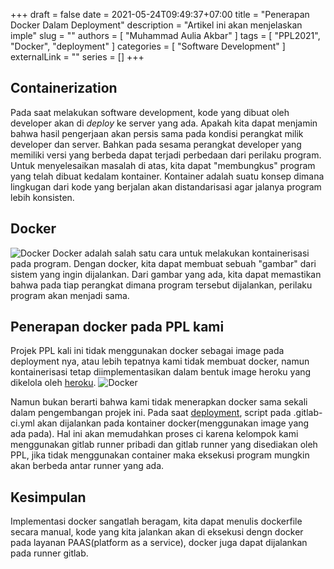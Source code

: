 +++ 
draft = false
date = 2021-05-24T09:49:37+07:00
title = "Penerapan Docker Dalam Deployment"
description = "Artikel ini akan menjelaskan imple"
slug = ""
authors = [ "Muhammad Aulia Akbar" ]
tags = [ "PPL2021", "Docker", "deployment" ]
categories = [ "Software Development" ]
externalLink = ""
series = []
+++

## Containerization

Pada saat melakukan software development, kode yang dibuat oleh developer akan di *deploy* ke server yang ada. Apakah kita dapat menjamin bahwa hasil pengerjaan akan persis sama pada kondisi perangkat milik developer dan server. Bahkan pada sesama perangkat developer yang memiliki versi yang berbeda dapat terjadi perbedaan dari perilaku program. Untuk menyelesaikan masalah di atas, kita dapat "membungkus" program yang telah dibuat kedalam kontainer. Kontainer adalah suatu konsep dimana lingkugan dari kode yang berjalan akan distandarisasi agar jalanya program lebih konsisten.

## Docker

![Docker](/images/posts/docker/docker-logo.png)
Docker adalah salah satu cara untuk melakukan kontainerisasi pada program. Dengan docker, kita dapat membuat sebuah "gambar" dari sistem yang ingin dijalankan. Dari gambar yang ada, kita dapat memastikan bahwa pada tiap perangkat dimana program tersebut dijalankan, perilaku program akan menjadi sama.

## Penerapan docker pada PPL kami

Projek PPL kali ini tidak menggunakan docker sebagai image pada deployment nya, atau lebih tepatnya kami tidak membuat docker, namun  kontainerisasi tetap diimplementasikan dalam bentuk image heroku yang dikelola oleh [heroku](https://herokuapp.com).
![Docker](/images/posts/docker/stack.png)

Namun bukan berarti bahwa kami tidak menerapkan docker sama sekali dalam pengembangan projek ini. Pada saat [deployment](/posts/how-to-deploy-with-gitlab/), script pada .gitlab-ci.yml akan dijalankan pada kontainer docker(menggunakan image yang ada pada). Hal ini akan memudahkan proses ci karena kelompok kami menggunakan gitlab runner pribadi dan gitlab runner yang disediakan oleh PPL, jika tidak menggunakan container maka eksekusi program mungkin akan berbeda antar runner yang ada.

## Kesimpulan

Implementasi docker sangatlah beragam, kita dapat menulis dockerfile secara manual, kode yang kita jalankan akan di eksekusi dengn docker pada layanan PAAS(platform as a service), docker juga dapat dijalankan pada runner gitlab.
